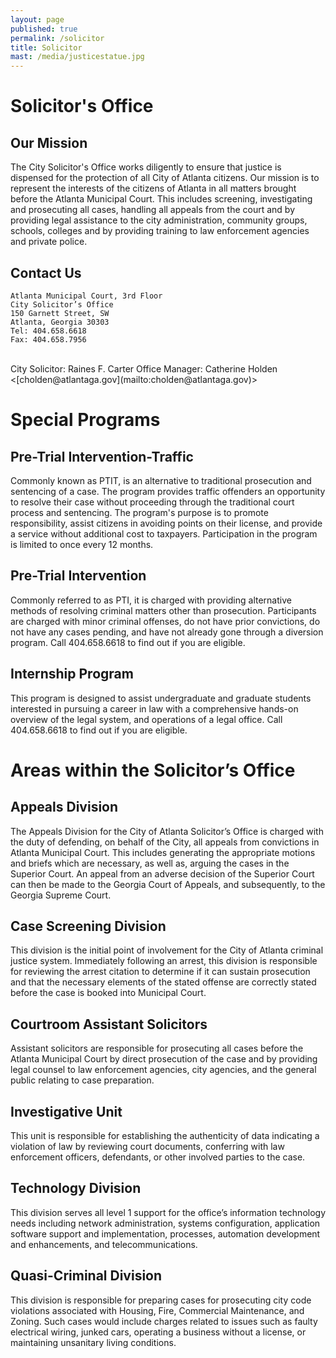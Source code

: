 ```yaml
---
layout: page
published: true
permalink: /solicitor
title: Solicitor
mast: /media/justicestatue.jpg
---
```


# Solicitor's Office

## Our Mission

The City Solicitor's Office works diligently to ensure that justice is dispensed for the protection of all City of Atlanta citizens. Our mission is to represent the interests of the citizens of Atlanta in all matters brought before the Atlanta Municipal Court. This includes screening, investigating and prosecuting all cases, handling all appeals from the court and by providing legal assistance to the city administration, community groups, schools, colleges and by providing training to law enforcement agencies and private police.

## Contact Us

    Atlanta Municipal Court, 3rd Floor
    City Solicitor’s Office 
    150 Garnett Street, SW
    Atlanta, Georgia 30303
    Tel: 404.658.6618
    Fax: 404.658.7956
<br />
City Solicitor: Raines F. Carter  
Office Manager: Catherine Holden <[cholden@atlantaga.gov](mailto:cholden@atlantaga.gov)>

# Special Programs

## Pre-Trial Intervention-Traffic

Commonly known as PTIT, is an alternative to traditional prosecution and sentencing of a case. The program provides traffic offenders an opportunity to resolve their case without proceeding through the traditional court process and sentencing. The program's purpose is to promote responsibility, assist citizens in avoiding points on their license, and provide a service without additional cost to taxpayers. Participation in the program is limited to once every 12 months.

## Pre-Trial Intervention

Commonly referred to as PTI, it is charged with providing alternative methods of resolving criminal matters other than prosecution. Participants are charged with minor criminal offenses, do not have prior convictions, do not have any cases pending, and have not already gone through a diversion program. Call 404.658.6618 to find out if you are eligible.

## Internship Program

This program is designed to assist undergraduate and graduate students interested in pursuing a career in law with a comprehensive hands-on overview of the legal system, and operations of a legal office. Call 404.658.6618 to find out if you are eligible.

# Areas within the Solicitor’s Office

## Appeals Division

The Appeals Division for the City of Atlanta Solicitor’s Office is charged with the duty of defending, on behalf of the City, all appeals from convictions in Atlanta Municipal Court. This includes generating the appropriate motions and briefs which are necessary, as well as, arguing the cases in the Superior Court. An appeal from an adverse decision of the Superior Court can then be made to the Georgia Court of Appeals, and subsequently, to the Georgia Supreme Court.

## Case Screening Division

This division is the initial point of involvement for the City of Atlanta criminal justice system. Immediately following an arrest, this division is responsible for reviewing the arrest citation to determine if it can sustain prosecution and that the necessary elements of the stated offense are correctly stated before the case is booked into Municipal Court.

## Courtroom Assistant Solicitors

Assistant solicitors are responsible for prosecuting all cases before the Atlanta Municipal Court by direct prosecution of the case and by providing legal counsel to law enforcement agencies, city agencies, and the general public relating to case preparation.

## Investigative Unit

This unit is responsible for establishing the authenticity of data indicating a violation of law by reviewing court documents, conferring with law enforcement officers, defendants, or other involved parties to the case.

## Technology Division

This division serves all level 1 support for the office’s information technology needs including network administration, systems configuration, application software support and implementation, processes, automation development and enhancements, and telecommunications.

## Quasi-Criminal Division

This division is responsible for preparing cases for prosecuting city code violations associated with Housing, Fire, Commercial Maintenance, and Zoning. Such cases would include charges related to issues such as faulty electrical wiring, junked cars, operating a business without a license, or maintaining unsanitary living conditions.